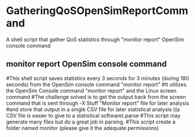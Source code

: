 # GatheringQoSOpenSimReportCommand
A shell script that gather QoS statistics through "monitor report" OpenSim console command

monitor report OpenSim console command
---------------------------------------
#This shell script saves statistics every 3 seconds for 3 minutes (during 180 seconds) from the OpenSim console command "monitor report"
#It utilizes the OpenSim Console command "monitor report" and the Linux screen command
#The challenge solved is to get the output back from the screen command that is sent through -X Stuff "Monitor report"  file for later analysis
#and store that output in a single CSV file for later statistical analysis ((a CSV file is easier to give to a statistical software).parse 
#This script may generate many files but do a great job in parsing.
#This script create a folder named monitor (please give it the adequate permissions)
